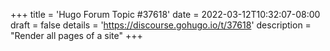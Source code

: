 +++
title = 'Hugo Forum Topic #37618'
date = 2022-03-12T10:32:07-08:00
draft = false
details = 'https://discourse.gohugo.io/t/37618'
description = "Render all pages of a site"
+++
